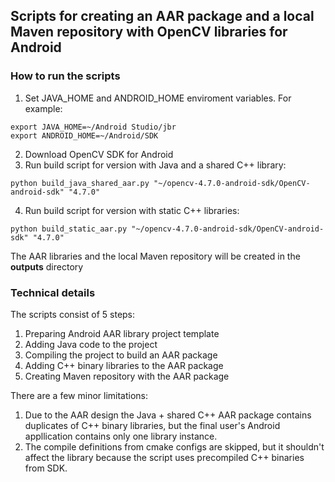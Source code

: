 ## Scripts for creating an AAR package and a local Maven repository with OpenCV libraries for Android

### How to run the scripts
1. Set JAVA_HOME and ANDROID_HOME enviroment variables. For example:
```
export JAVA_HOME=~/Android Studio/jbr
export ANDROID_HOME=~/Android/SDK
```
2. Download OpenCV SDK for Android
3. Run build script for version with Java and a shared C++ library:
```
python build_java_shared_aar.py "~/opencv-4.7.0-android-sdk/OpenCV-android-sdk" "4.7.0"
```
4. Run build script for version with static C++ libraries:
```
python build_static_aar.py "~/opencv-4.7.0-android-sdk/OpenCV-android-sdk" "4.7.0"
```
The AAR libraries and the local Maven repository will be created in the **outputs** directory
### Technical details
The scripts consist of 5 steps:
1. Preparing Android AAR library project template
2. Adding Java code to the project
3. Compiling the project to build an AAR package
4. Adding C++ binary libraries to the AAR package
5. Creating Maven repository with the AAR package

There are a few minor limitations:
1. Due to the AAR design the Java + shared C++ AAR package contains duplicates of C++ binary libraries, but the final user's Android appllication contains only one library instance.
2. The compile definitions from cmake configs are skipped, but it shouldn't affect the library because the script uses precompiled C++ binaries from SDK.
